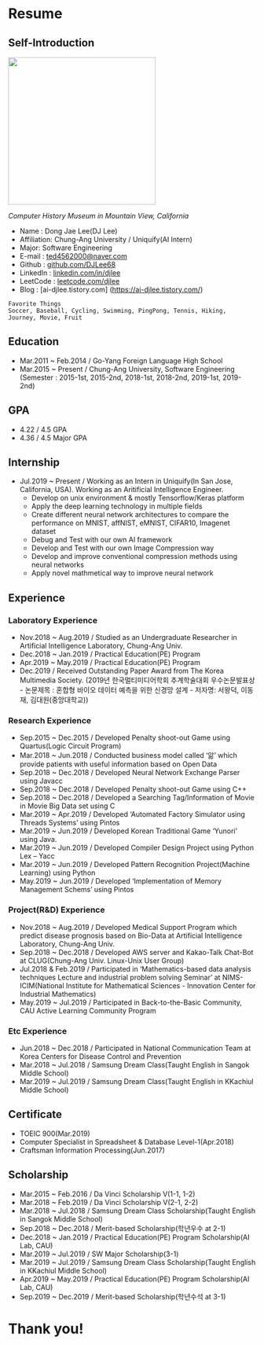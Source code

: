 # Resume

## Self-Introduction
<img src="https://user-images.githubusercontent.com/41410971/81505856-64130180-932d-11ea-85ba-b9ac1ac181a8.jpg"  width="300" height="300">

_Computer History Museum in Mountain View, California_

- Name : Dong Jae Lee(DJ Lee)
- Affiliation: Chung-Ang University / Uniquify(AI Intern)
- Major: Software Engineering
- E-mail : ted4562000@naver.com
- Github : [github.com/DJLee68](https://github.com/DJLee68)
- LinkedIn : [linkedin.com/in/djlee](https://www.linkedin.com/in/dong-jae-lee-3b271419b/)
- LeetCode : [leetcode.com/djlee](https://leetcode.com/leedongjae0611/)
- Blog : [ai-djlee.tistory.com] (https://ai-djlee.tistory.com/)
```
Favorite Things
Soccer, Baseball, Cycling, Swimming, PingPong, Tennis, Hiking, Journey, Movie, Fruit 
```

## Education
- Mar.2011 ~ Feb.2014 / Go-Yang Foreign Language High School 
- Mar.2015 ~ Present / Chung-Ang University, Software Engineering  
(Semester : 2015-1st, 2015-2nd, 2018-1st, 2018-2nd, 2019-1st, 2019-2nd)

## GPA
- 4.22 / 4.5 GPA
- 4.36 / 4.5 Major GPA

## Internship
- Jul.2019 ~ Present / Working as an Intern in Uniquify(In San Jose, California, USA). Working as an Aritificial Intelligence Engineer.  
  - Develop on unix environment & mostly Tensorflow/Keras platform 
  - Apply the deep learning technology in multiple fields  
  - Create different neural network architectures to compare the performance on MNIST, affNIST, eMNIST, CIFAR10, Imagenet dataset  
  - Debug and Test with our own AI framework  
  - Develop and Test with our own Image Compression way  
  - Develop and improve conventional compression methods using neural networks    
  - Apply novel mathmetical way to improve neural network  

## Experience
### Laboratory Experience
- Nov.2018 ~ Aug.2019 / Studied as an Undergraduate Researcher in Artificial Intelligence Laboratory, Chung-Ang Univ.
- Dec.2018 ~ Jan.2019	/ Practical Education(PE) Program
- Apr.2019 ~ May.2019	/ Practical Education(PE) Program
- Dec.2019 / Received Outstanding Paper Award from The Korea Multimedia Society. (2019년 한국멀티미디어학회 추계학술대회 우수논문발표상 - 논문제목 : 혼합형 바이오 데이터 예측을 위한 신경망 설계 - 저자명: 서왕덕, 이동재, 김대원(중앙대학교))

### Research Experience
- Sep.2015 ~ Dec.2015	/ Developed Penalty shoot-out Game using Quartus(Logic Circuit Program)
- Mar.2018 ~ Jun.2018	/ Conducted business model called ‘앎’ which provide patients with useful information based on Open Data
- Sep.2018 ~ Dec.2018	/ Developed Neural Network Exchange Parser using Javacc
- Sep.2018 ~ Dec.2018	/ Developed Penalty shoot-out Game using C++
- Sep.2018 ~ Dec.2018	/ Developed a Searching Tag/Information of Movie in Movie Big Data set using C 
- Mar.2019 ~ Apr.2019	/ Developed ‘Automated Factory Simulator using Threads Systems’ using Pintos
- Mar.2019 ~ Jun.2019	/ Developed Korean Traditional Game ‘Yunori’ using Java.
- Mar.2019 ~ Jun.2019	/ Developed Compiler Design Project using Python Lex – Yacc
- Mar.2019 ~ Jun.2019	/ Developed Pattern Recognition Project(Machine Learning) using Python
- May.2019 ~ Jun.2019	/ Developed ‘Implementation of Memory Management Schems’ using Pintos

### Project(R&D) Experience
- Nov.2018 ~ Aug.2019	/ Developed Medical Support Program which predict disease prognosis based on Bio-Data at Artificial Intelligence Laboratory, Chung-Ang Univ.
- Sep.2018 ~ Dec.2018	/ Developed AWS server and Kakao-Talk Chat-Bot at CLUG(Chung-Ang Univ. Linux-Unix User Group)
- Jul.2018 & Feb.2019	/ Participated in ‘Mathematics-based data analysis techniques Lecture and industrial problem solving Seminar’ at NIMS-ICIM(National Institute for Mathematical Sciences - Innovation Center for Industrial Mathematics)
- May.2019 ~ Jul.2019	/ Participated in Back-to-the-Basic Community, CAU Active Learning Community Program 

### Etc Experience
-	Jun.2018 ~ Dec.2018 / Participated in National Communication Team at Korea Centers for Disease Control and Prevention
- Mar.2018 ~ Jul.2018	/ Samsung Dream Class(Taught English in Sangok Middle School)
- Mar.2019 ~ Jul.2019	/ Samsung Dream Class(Taught English in KKachiul Middle School)

## Certificate
- TOEIC 900(Mar.2019)
- Computer Specialist in Spreadsheet & Database Level-1(Apr.2018)
- Craftsman Information Processing(Jun.2017)

## Scholarship
- Mar.2015 ~ Feb.2016	/ Da Vinci Scholarship V(1-1, 1-2) 
- Mar.2018 ~ Feb.2019	/ Da Vinci Scholarship V(2-1, 2-2)
- Mar.2018 ~ Jul.2018	/ Samsung Dream Class Scholarship(Taught English in Sangok Middle School)
- Sep.2018 ~ Dec.2018	/ Merit-based Scholarship(학년우수 at 2-1)
- Dec.2018 ~ Jan.2019	/ Practical Education(PE) Program Scholarship(AI Lab, CAU)
- Mar.2019 ~ Jul.2019	/ SW Major Scholarship(3-1)
- Mar.2019 ~ Jul.2019	/ Samsung Dream Class Scholarship(Taught English in KKachiul Middle School)
- Apr.2019 ~ May.2019	/ Practical Education(PE) Program Scholarship(AI Lab, CAU)
- Sep.2019 ~ Dec.2019	/ Merit-based Scholarship(학년수석 at 3-1)

# Thank you!

